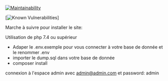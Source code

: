 [![Maintainability](https://api.codeclimate.com/v1/badges/b1de6421d99a71a03388/maintainability)](https://codeclimate.com/github/plguimond/fromtheotherside/maintainability)

[![Known Vulnerabilities](https://snyk.io/test/github/plguimond/fromtheotherside/badge.svg)]

Marche à suivre pour installer le site:

Utilisation de php 7.4 ou supérieur

- Adaper le .env.exemple pour vous connecter à votre base de donnée et le renommer .env
- importer le dump.sql dans votre base de donnée
- composer install

connexion à l'espace admin avec admin@admin.com et password: admin

